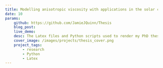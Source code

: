 ```yaml
---
title: Modelling anisotropic viscosity with applications in the solar corona
date: 10
params:
    github: https://github.com/JamieJQuinn/Thesis
    blog_post: 
    live_demo: 
    desc: The Latex files and Python scripts used to render my PhD thesis. Includes all analysis code.
    cover_image: /images/projects/thesis_cover.png
    project_tags:
        - research
        - Python
        - Latex
---
```

